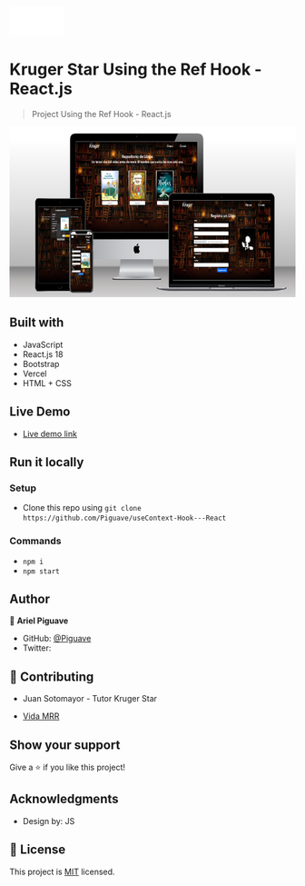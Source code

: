 <img src="./src/assets/logo_kruger_.png" height="50px">

# Kruger Star Using the Ref Hook - React.js

> Project Using the Ref Hook - React.js

<img src="./src/assets/playground4.png" height="300px">

## Built with 

- JavaScript
- React.js 18
- Bootstrap
- Vercel 
- HTML + CSS

## Live Demo

- [Live demo link ](https://use-context-hook-react-35qn.vercel.app/)
## Run it locally

 ### Setup

 - Clone this repo using `git clone https://github.com/Piguave/useContext-Hook---React`

 ### Commands

 - `npm i`
 - `npm start`

## Author

👤 **Ariel Piguave**

- GitHub: [@Piguave](https://github.com/Piguave)
- Twitter: 

## 🤝 Contributing

- Juan Sotomayor - Tutor Kruger Star

- [Vida MRR](https://www.youtube.com/watch?v=oT-feDPuJmk&t=5623s&ab_channel=VidaMRR-Programacionweb)


## Show your support

Give a ⭐ if you like this project!

## Acknowledgments

- Design by: JS

## 📝 License

This project is [MIT](./MIT.md) licensed.